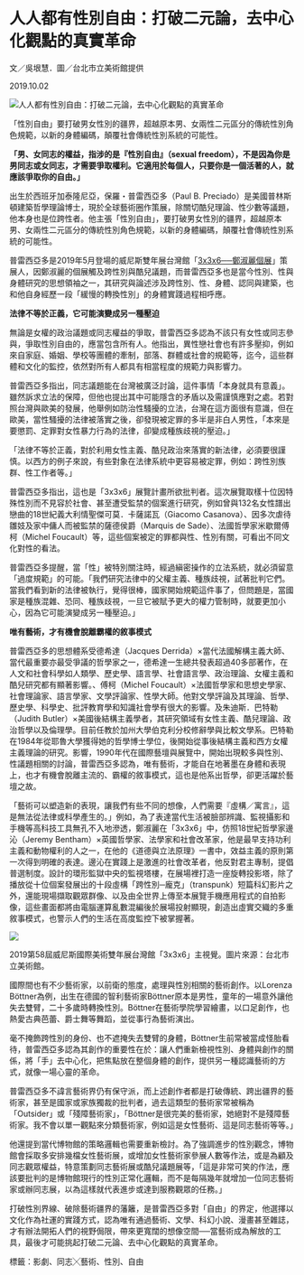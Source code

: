 # 人人都有性別自由：打破二元論，去中心化觀點的真實革命

文／吳垠慧．圖／台北市立美術館提供

2019.10.02

![人人都有性別自由：打破二元論，去中心化觀點的真實革命](/upload/repository/5006b5db693dfeb7e16338f0efebe41eimage_normal.jpg)

「性別自由」要打破男女性別的疆界，超越原本男、女兩性二元區分的傳統性別角色規範，以新的身體編碼，顛覆社會傳統性別系統的可能性。

**「男、女同志的權益，指涉的是『性別自由』（sexual freedom），不是因為你是男同志或女同志，才需要爭取權利。它適用於每個人，只要你是一個活著的人，就應該爭取你的自由。」**

出生於西班牙加泰隆尼亞，保羅・普雷西亞多（Paul B. Preciado）是美國普林斯頓建築哲學理論博士，現於全球藝術圈作策展，除關切酷兒理論、性少數等議題，他本身也是位跨性者。他主張「性別自由」，要打破男女性別的疆界，超越原本男、女兩性二元區分的傳統性別角色規範，以新的身體編碼，顛覆社會傳統性別系統的可能性。

普雷西亞多是2019年5月登場的威尼斯雙年展台灣館「[3x3x6──鄭淑麗個展](https://www.taiwaninvenice.org/ch)」策展人，因鄭淑麗的個展觸及跨性別與酷兒議題，而普雷西亞多也是當今性別、性與身體研究的思想領袖之一，其研究與論述涉及跨性別、性、身體、認同與建築，也和他自身經歷一段「緩慢的轉換性別」的身體實踐過程相呼應。

**法律不等於正義，它可能演變成另一種壓迫**

無論是女權的政治議題或同志權益的爭取，普雷西亞多認為不該只有女性或同志參與，爭取性別自由的，應當包含所有人。他指出，異性戀社會也有許多壓抑，例如來自家庭、婚姻、學校等團體的牽制，部落、群體或社會的規範等，迄今，這些群體和文化的監控，依然對所有人都具有相當程度的規範力與影響力。

普雷西亞多指出，同志議題能在台灣被廣泛討論，這件事情「本身就具有意義」。雖然訴求立法的保障，但他也提出其中可能隱含的矛盾以及需謹慎應對之處。若對照台灣與歐美的發展，他舉例如防治性騷擾的立法，台灣在這方面很有意識，但在歐美，當性騷擾的法律被落實之後，卻發現被定罪的多半是非白人男性，「本來是要懲罰、定罪對女性暴力行為的法律，卻變成種族歧視的壓迫。」

「法律不等於正義，對於利用女性主義、酷兒政治來落實的新法律，必須要很謹慎。以西方的例子來說，有些對象在法律系統中更容易被定罪，例如：跨性別族群、性工作者等。」

普雷西亞多指出，這也是「3x3x6」展覽計畫所欲批判者。這次展覽取樣十位因特殊性別而不見容於社會、甚至遭受監禁的個案進行研究，例如曾與132名女性譜出戀曲的18世紀義大利情聖傑可莫．卡薩諾瓦（Giacomo Casanova）、因多次虐待雛妓及家中傭人而被監禁的薩德侯爵（Marquis de Sade）、法國哲學家米歇爾傅柯（Michel Foucault）等，這些個案被定的罪都與性、性別有關，可看出不同文化對性的看法。

普雷西亞多提醒，當「性」被特別關注時，經過縝密操作的立法系統，就必須留意「過度規範」的可能。「我們研究法律中的父權主義、種族歧視，試著批判它們。當我們看到新的法律被執行，覺得很棒，國家開始規範這件事了，但問題是，當國家是種族混雜、恐同、種族歧視，一旦它被賦予更大的權力管制時，就要更加小心，因為它可能演變成另一種壓迫。」

**唯有藝術，才有機會脫離霸權的敘事模式**

普雷西亞多的思想體系受德希達（Jacques Derrida）×當代法國解構主義大師、當代最重要亦最受爭議的哲學家之一，德希達一生總共發表超過40多部著作，在人文和社會科學如人類學、歷史學、語言學、社會語言學、政治理論、女權主義和酷兒研究都有顯著影響。、傅柯（Michel Foucault）×法國哲學家和思想史學家、社會理論家、語言學家、文學評論家、性學大師。他對文學評論及其理論、哲學、歷史學、科學史、批評教育學和知識社會學有很大的影響。及朱迪斯．巴特勒（Judith Butler）×美國後結構主義學者，其研究領域有女性主義、酷兒理論、政治哲學以及倫理學。目前任教於加州大學伯克利分校修辭學與比較文學系。巴特勒在1984年從耶魯大學獲得她的哲學博士學位，後開始從事後結構主義和西方女權主義理論的研究。影響，1990年代在國際藝壇與展覽中，開始出現較多與性別、性議題相關的討論，普雷西亞多認為，唯有藝術，才能自在地著墨在身體和表現上，也才有機會脫離主流的、霸權的敘事模式，這也是他系出哲學，卻更活躍於藝壇之故。

「藝術可以塑造新的表現，讓我們有些不同的想像，人們需要『虛構／寓言』，這是無法從法律或科學產生的。」例如，為了表達當代生活被臉部辨識、監視攝影和手機等高科技工具無孔不入地滲透，鄭淑麗在「3x3x6」中，仿照18世紀哲學家邊沁（Jeremy Bentham）×英國哲學家、法學家和社會改革家，他是最早支持功利主義和動物權利的人之一，在他的《道德與立法原理》一書中，效益主義的原則第一次得到明確的表達。邊沁在實踐上是激進的社會改革者，他反對君主專制，提倡普選制度。設計的環形監獄中央的監視塔樓，在展場裡打造一座旋轉投影塔，除了播放從十位個案發展出的十段虛構「跨性別─龐克」（transpunk）短篇科幻影片之外，還能現場擷取觀眾群像、以及由全世界上傳至本展覽手機應用程式的自拍影像，這些畫面都將由電腦運算亂數混編後於展場投射顯現，創造出虛實交織的多重敘事模式，也警示人們的生活在高度監控下被掌握著。

![](/photo/image_portrait/1727)

2019第58屆威尼斯國際美術雙年展台灣館「3x3x6」主視覺。圖片來源：台北市立美術館。

國際間也有不少藝術家，以前衛的態度，處理與性別相關的藝術創作。以Lorenza Böttner為例，出生在德國的智利藝術家Böttner原本是男性，童年的一場意外讓他失去雙臂，二十多歲時轉換性別。Böttner在藝術學院學習繪畫，以口足創作，也熱愛古典芭蕾、爵士舞等舞蹈，並從事行為藝術演出。

毫不掩飾跨性別的身份、也不遮掩失去雙臂的身體，Böttner生前常被當成怪胎看待，普雷西亞多認為其創作的重要性在於：讓人們重新檢視性別、身體與創作的關係，將「手」去中心化，把焦點放在整個身體的創作，提供另一種認識藝術的方式，就像一場心靈的革命。

普雷西亞多不諱言藝術界仍有保守派，而上述創作者都是打破傳統、跨出疆界的藝術家，甚至是國家或家族獨裁的批判者，過去這類型的藝術家常被稱為「Outsider」或「殘障藝術家」，「Böttner是很完美的藝術家，她絕對不是殘障藝術家。我不會以單一觀點來分類藝術家，例如這是女性藝術、這是同志藝術等等。」

他還提到當代博物館的策略邏輯也需要重新檢討。為了強調進步的性別觀念，博物館會採取多安排幾檔女性藝術展，或增加女性藝術家參展人數等作法，或是為顧及同志觀眾權益，特意策劃同志藝術展或酷兒議題展等，「這是非常可笑的作法，應該要批判的是博物館現行的性別正常化邏輯，而不是每隔幾年就增加一位同志藝術家或辦同志展，以為這樣就代表進步或達到服務觀眾的任務。」

打破性別界線、破除藝術疆界的藩籬，是普雷西亞多對「自由」的界定，他選擇以文化作為社運的實踐方式，認為唯有通過藝術、文學、科幻小說、漫畫甚至雜誌，才有辦法開拓人們的視野侷限，帶來更寬闊的想像空間──當藝術成為解放的工具，最後才可能挑起打破二元論、去中心化觀點的真實革命。

標籤：影劇、同志╳藝術、性別、自由
